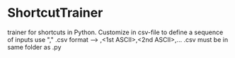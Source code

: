 # ShortcutTrainer
trainer for shortcuts in Python. Customize in csv-file
to define a sequence of inputs use ","
.csv format  -->  <name>,<1st ASCII>,<2nd ASCII>,...
.csv must be in same folder as .py
